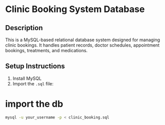 # Clinic Booking System Database

## Description

This is a MySQL-based relational database system designed for managing clinic bookings. It handles patient records, doctor schedules, appointment bookings, treatments, and medications.

## Setup Instructions

1. Install MySQL
2. Import the `.sql` file:

# import the db
```bash 
mysql -u your_username -p < clinic_booking.sql

